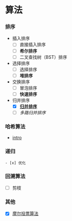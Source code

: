 # 算法

### 排序

- 插入排序
    - [ ] 直接插入排序
    - [ ] **希尔排序**
    - [ ] 二叉查找树（BST）排序
- 选择排序
    - [ ] 选择排序
    - [ ] **堆排序**
- 交换排序
    - [ ] 冒泡排序
    - [ ] **快速排序**
- 归并排序
    - [x] [**归并排序**](./sort/merge/README.md)
    - [ ] *多路归并排序*

### 哈希算法
- [intro](/docs/algorithm/哈希算法.md)

### 递归
    - [x] 优化

### 回溯算法
- [ ] 剪枝

### 其他
- [x] [摩尔投票算法](./other/摩尔投票算法.md)